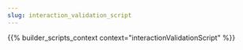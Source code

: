 ```yaml
---
slug: interaction_validation_script
---
```


{{% builder_scripts_context context="interactionValidationScript" %}}

